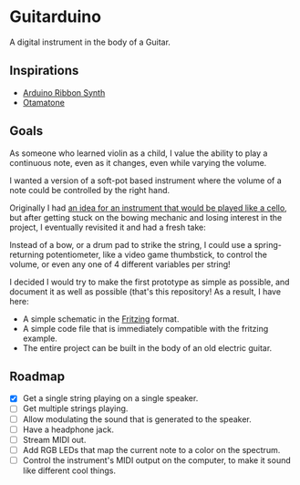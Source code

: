 # Guitarduino

A digital instrument in the body of a Guitar.


## Inspirations

 - [Arduino Ribbon Synth](https://github.com/deanm1278/Arduino-ribbon-synth)
 - [Otamatone](http://www.otamatone.com)

## Goals

As someone who learned violin as a child, I value the ability to play a continuous note, even as it changes, even while varying the volume.

I wanted a version of a soft-pot based instrument where the volume of a note could be controlled by the right hand.

Originally I had [an idea for an instrument that would be played like a cello](https://github.com/flyswatter/Arduino-ribbon-synth), but after getting stuck on the bowing mechanic and losing interest in the project, I eventually revisited it and had a fresh take:

Instead of a bow, or a drum pad to strike the string, I could use a spring-returning potentiometer, like a video game thumbstick, to control the volume, or even any one of 4 different variables per string!

I decided I would try to make the first prototype as simple as possible, and document it as well as possible (that's this repository!  As a result, I have here:

 - A simple schematic in the [Fritzing](http://fritzing.org/home/) format.
 - A simple code file that is immediately compatible with the fritzing example.
 - The entire project can be built in the body of an old electric guitar.

## Roadmap

- [x] Get a single string playing on a single speaker.
- [ ] Get multiple strings playing.
- [ ] Allow modulating the sound that is generated to the speaker.
- [ ] Have a headphone jack.
- [ ] Stream MIDI out.
- [ ] Add RGB LEDs that map the current note to a color on the spectrum.
- [ ] Control the instrument's MIDI output on the computer, to make it sound like different cool things.
